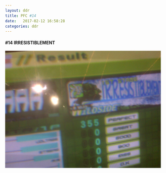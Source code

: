 ```yaml
---
layout: ddr
title: PFC #14
date:   2017-02-12 16:58:28
categories: ddr
---
```

#### **#14** IRRESISTIBLEMENT
![](/images/pfc/14_irresistiblement.jpg)
